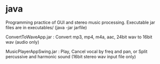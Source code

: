 # java
Programming practice of GUI and stereo music processing.
Executable jar files are in executables/ (java -jar jarfile)

ConvertToWaveApp.jar : Convert mp3, mp4, m4a, aac, 24bit wav to 16bit wav (audio only)

MusicPlayerAppSwing.jar : Play, Cancel vocal by freq and pan, 
        or Split percussive and harmonic sound (16bit stereo wav input file only)
